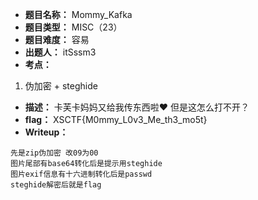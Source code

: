 - **题目名称：** Mommy_Kafka
- **题目类型：** MISC（23）
- **题目难度：** 容易
- **出题人：** itSssm3
- **考点：**

1. 伪加密 + steghide

- **描述：** 卡芙卡妈妈又给我传东西啦❤ 但是这怎么打不开？
- **flag：** XSCTF{M0mmy_L0v3_Me_th3_mo5t}
- **Writeup：** 


```
先是zip伪加密 改09为00
图片尾部有base64转化后是提示用steghide
图片exif信息有十六进制转化后是passwd
steghide解密后就是flag
```